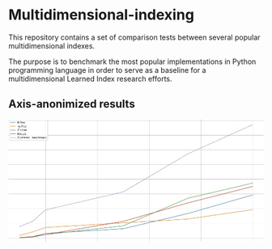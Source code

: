 # Multidimensional-indexing

This repository contains a set of comparison tests between several popular multidimensional indexes.

The purpose is to benchmark the most popular implementations in Python programming language in order to serve as a baseline for a multidimensional Learned Index research efforts.


## Axis-anonimized results
![Benchmark](media/multidimensional_benchmark.jpg "Axis-anonimized results")